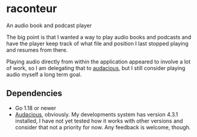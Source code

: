 # raconteur
An audio book and podcast player

The big point is that I wanted a way to play audio books and podcasts
and have the player keep track of what file and position I last
stopped playing and resumes from there.

Playing audio directly from within the application appeared to involve
a lot of work, so I am delegating that to
[audacious](https://audacious-media-player.org/), but I still consider
playing audio myself a long term goal.

## Dependencies

* Go 1.18 or newer
* [Audacious](https://audacious-media-player.org/), obviously. My
  developments system has version 4.3.1 installed, I have not yet
  tested how it works with other versions and consider that not a
  priority for now. Any feedback is welcome, though.
